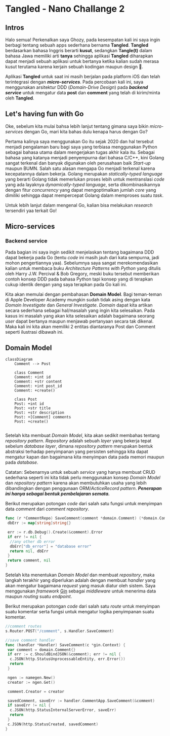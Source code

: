 # Tangled - Nano Challange 2

## Intros

Halo semua! Perkenalkan saya Ghozy, pada kesempatan kali ini saya ingin berbagi tentang sebuah apps sederhana bernama **Tangled**. **Tangled** berdasarkan bahasa Inggris berarti **kusut**, sedangkan **Tangle(t)** dalam bahasa Jawa memiliki arti **tanya** sehingga aplikasi **Tangled** diharapkan dapat menjadi sebuah aplikasi untuk bertanya ketika kalian sudah merasa kusut terutama karena kerjain sebuah kodingan maupun design 🤪.

Aplikasi **Tangled** untuk saat ini masih berjalan pada platform iOS dan telah terintegrasi dengan ***micro-services***. Pada percobaan kali ini, saya menggunakan arsitektur DDD (*Domain-Drive Design*) pada ***backend service*** untuk mengatur data **post** dan **comment** yang telah di kirim/minta oleh **Tangled**.

## Let's having fun with Go

Oke, sebelum kita mulai bahsa lebih lanjut tentang gimana saya bikin *micro-services* dengan Go, mari kita bahas dulu kenapa harus dengan Go?

Pertama kalinya saya menggunakan Go itu sejak 2020 dan hal tersebut menjadi pengalaman baru bagi saya yang terbiasa menggunakan Python sebagai bahasa utama dalam mengerjakan tugas akhir kala itu. Sebagai bahasa yang katanya menjadi penyempurna dari bahasa C/C++, kini Golang sangat terkenal dan banyak digunakan oleh perusahaan baik *Start-up* maupun BUMN. Salah satu alasan mengapa Go menjadi terkenal karena kecepatannya dalam bekerja. Golang merupakan *statically-typed language* yang berarti Golang tidak memerlukan proses lebih untuk mentranslasi *code* yang ada layaknya *dynamically-typed language*, serta dikombinasikannya dengan fitur *concurrency* yang dapat mengoptimalkan jumlah *core* yang dimiliki sehingga dapat mempercepat Golang dalam memproses suatu *task*.

Untuk lebih lanjut dalam mengenal Go, kalian bisa melakukan *research* tersendiri yaa terkait Go!

## Micro-services

### Backend service

Pada bagian ini saya ingin sedikit menjelaskan tentang bagaimana DDD dapat bekerja pada Go (tentu *code* ini masih jauh dari kata sempurna, jadi mohon pengertiannya yaa). Sebelumnya saya sangat merekomendasikan kalian untuk membaca buku *Architecture Patterns with Python* yang ditulis oleh Harry J.W. Percival & Bob Gregory, meski buku tersebut memberikan contoh konsep DDD pada bahasa Python tapi konsep yang di terapkan cukup identik dengan yang saya terapkan pada Go kali ini.

Kita akan memulai dengan pembahasan **Domain Model**. Bagi teman-teman di Apple Developer Academy mungkin sudah tidak asing dengan kata *Domain Investigate* dan *General Investigate*. *Domain* dapat kita artikan secara sederhana sebagai hal/masalah yang ingin kita selesaikan. Pada kasus ini masalah yang akan kita selesaikan adalah bagaimana seorang *user* dapat bertanya maupun menjawab pertanyaan secara tak dikenal. Maka kali ini kita akan memiliki 2 entitas diantaranya Post dan Comment seperti ilustrasi dibawah ini.

## Domain Model

```mermaid
classDiagram
    Comment --> Post

    class Comment
    Comment: +int id
    Comment: +str content
    Comment: +int post_id
    Comment: +create()

    class Post
    Post: +int id
    Post: +str title
    Post: +str description
    Post: +[Comment] comments
    Post: +create()
    
```

Setelah kita membuat *Domain Model*, kita akan sedikit membahas tentang *repository pattern*. *Repository* adalah sebuah *layer* yang bekerja tepat sebelum *database layer*, dimana *repository pattern* merupakan bentuk abstraksi terhadap penyimpanan yang persisten sehingga kita dapat mengatur kapan dan bagaimana kita menyimpan data pada memori maupun pada *database*.

Catatan: Sebenarnya untuk sebuah *service* yang hanya membuat CRUD sederhana seperti ini kita tidak perlu menggunakan konsep *Domain Model* dan *repository pattern* karena akan membutuhkan usaha yang lebih dibandingkan dengan penggunaan ORM/*ActiceRecord pattern*. ***Penerapan ini hanya sebagai bentuk pembelajaran semata.***

Berikut merupakan potongan *code* dari salah satu fungsi untuk menyimpan data *comment* dari *comment repository*.

```go
func (r *CommentRepo) SaveComment(comment *domain.Comment) (*domain.Comment, map[string]string) {
 dbErr := map[string]string{}

 err := r.db.Debug().Create(&comment).Error
 if err != nil {
  //any other db error
  dbErr["db_error"] = "database error"
  return nil, dbErr
 }
 return comment, nil
}
```

Setelah kita menentukan *Domain Model* dan membuat *repository*, maka langkah terakhir yang diperlukan adalah dengan membuat *handler* yang akan mengatur bagaimana *request* yang masuk diatur oleh sistem. Saya menggunakan *framework* [Gin](https://gin-gonic.com/) sebagai *middleware* untuk menerima data maupun *routing* suatu *endpoint*.

Berikut merupakan potongan *code* dari salah satu *route* untuk menyimpan suatu komentar serta fungsi untuk mengatur logika penyimpanan suatu komentar.

```go
//comment routes
s.Router.POST("/comment", s.Handler.SaveComment)

//save comment handler
func (handler *Handler) SaveComment(c *gin.Context) {
 var comment = domain.Comment{}
 if err := c.ShouldBindJSON(&comment); err != nil {
  c.JSON(http.StatusUnprocessableEntity, err.Error())
  return
 }

 ngen := namegen.New()
 creator := ngen.Get()

 comment.Creator = creator

 savedComment, saveErr := handler.CommentApp.SaveComment(&comment)
 if saveErr != nil {
  c.JSON(http.StatusInternalServerError, saveErr)
  return
 }
 c.JSON(http.StatusCreated, savedComment)
}
```
